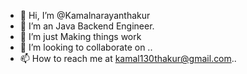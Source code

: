 - 👋 Hi, I’m @Kamalnarayanthakur
- 👀 I’m an Java Backend Engineer.
- 🌱 I’m just Making things work
- 💞️ I’m looking to collaborate on ..
- 📫 How to reach me at kamal130thakur@gmail.com..

<!---
Kamalnarayanthakur/Kamalnarayanthakur is a ✨ special ✨ repository because its `README.md` (this file) appears on your GitHub profile.
You can click the Preview link to take a look at your changes.
--->
